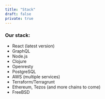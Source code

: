 ```yaml
---
title: "Stack"
draft: false
private: true
---
```


### Our stack:
- React (latest version)
- GraphQL
- Node.js
- Clojure
- Openresty
- PostgreSQL
- AWS (multiple services)
- Terraform/Terragrunt
- Ethereum, Tezos (and more chains to come)
- FreeBSD
